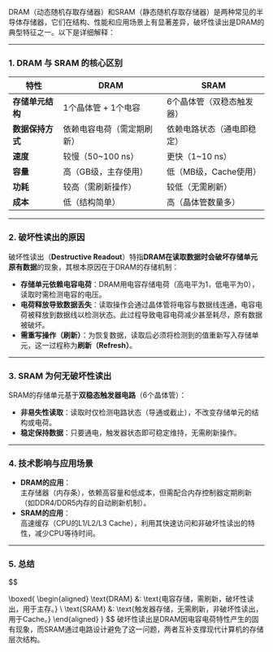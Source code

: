 DRAM（动态随机存取存储器）和SRAM（静态随机存取存储器）是两种常见的半导体存储器，它们在结构、性能和应用场景上有显著差异，破坏性读出是DRAM的典型特征之一。以下是详细解释：

---

### **1. DRAM 与 SRAM 的核心区别**
| **特性**       | **DRAM**                          | **SRAM**                          |
|----------------|-----------------------------------|-----------------------------------|
| **存储单元结构** | 1个晶体管 + 1个电容              | 6个晶体管（双稳态触发器）         |
| **数据保持方式** | 依赖电容电荷（需定期刷新）       | 依赖电路状态（通电即稳定）        |
| **速度**        | 较慢（50~100 ns）                | 更快（1~10 ns）                   |
| **容量**        | 高（GB级，主存使用）             | 低（MB级，Cache使用）             |
| **功耗**        | 较高（需刷新操作）               | 较低（无需刷新）                  |
| **成本**        | 低（结构简单）                   | 高（晶体管数量多）                |

---

### **2. 破坏性读出的原因**
破坏性读出（**Destructive Readout**）特指**DRAM在读取数据时会破坏存储单元原有数据**的现象，其根本原因在于DRAM的存储机制：
- **存储单元依赖电容电荷**：DRAM用电容存储电荷（高电平为1，低电平为0），读取时需检测电容的电压。
- **电荷释放导致数据丢失**：读取操作会通过晶体管将电容与数据线连通，电容电荷被释放到数据线以检测状态。此过程导致电容电荷减少甚至耗尽，原有数据被破坏。
- **需重写操作（刷新）**：为恢复数据，读取后必须将检测到的值重新写入存储单元，这一过程称为**刷新（Refresh）**。

---

### **3. SRAM 为何无破坏性读出**
SRAM的存储单元基于**双稳态触发器电路**（6个晶体管）：
- **非易失性读取**：读取时仅检测电路状态（导通或截止），不改变存储单元的结构或电荷。
- **稳定保持数据**：只要通电，触发器状态即可稳定维持，无需刷新操作。

---

### **4. 技术影响与应用场景**
- **DRAM的应用**：  
  主存储器（内存条），依赖高容量和低成本，但需配合内存控制器定期刷新（如DDR4/DDR5内存的自动刷新机制）。  
- **SRAM的应用**：  
  高速缓存（CPU的L1/L2/L3 Cache），利用其快速访问和非破坏性读出的特性，减少CPU等待时间。

---

### **5. 总结**
$$

\boxed{
\begin{aligned}
\text{DRAM} &: \text{电容存储，需刷新，破坏性读出，用于主存。} \\
\text{SRAM} &: \text{触发器存储，无需刷新，非破坏性读出，用于Cache。}
\end{aligned}
}
$$
破坏性读出是DRAM因电容电荷特性产生的固有现象，而SRAM通过电路设计避免了这一问题，两者互补支撑现代计算机的存储层次结构。